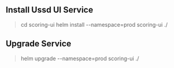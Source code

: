 Install Ussd UI Service
-----------------------
> cd scoring-ui
> helm install --namespace=prod scoring-ui ./

Upgrade Service
----------------
> helm upgrade --namespace=prod scoring-ui ./